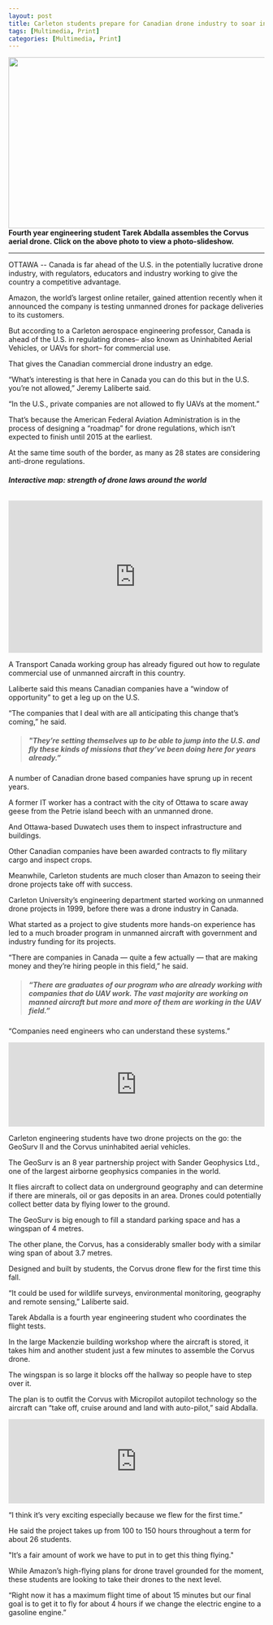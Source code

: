 ```yaml
---
layout: post
title: Carleton students prepare for Canadian drone industry to soar into U.S.
tags: [Multimedia, Print]
categories: [Multimedia, Print]
---
```

<a href="http://www.flickr.com/photos/103582096@N05/sets/72157638494236334/show"><img id="i-153" class=" wp-image  " title="Fourth year engineering student Tarek Abdalla assembles the Corvus aerial drone" src="http://kyleaduggan.files.wordpress.com/2013/12/img_4403.jpg?w=650" alt="" width="585" height="337" /></a> 
**Fourth year engineering student Tarek Abdalla assembles the Corvus aerial drone. 
Click on the above photo to view a photo-slideshow.**

---

OTTAWA -- Canada is far ahead of the U.S. in the potentially lucrative drone industry, with regulators, educators and industry working to give the country a competitive advantage.

Amazon, the world’s largest online retailer, gained attention recently when it announced the company is testing unmanned drones for package deliveries to its customers.

But according to a Carleton aerospace engineering professor, Canada is ahead of the U.S. in regulating drones– also known as Uninhabited Aerial Vehicles, or UAVs for short– for commercial use.

That gives the Canadian commercial drone industry an edge.

“What’s interesting is that here in Canada you can do this but in the U.S. you’re not allowed,” Jeremy Laliberte said.

“In the U.S., private companies are not allowed to fly UAVs at the moment.”

That’s because the American Federal Aviation Administration is in the process of designing a “roadmap” for drone regulations, which isn’t expected to finish until 2015 at the earliest.

At the same time south of the border, as many as 28 states are considering anti-drone regulations.

###### **Interactive map: strength of drone laws around the world**

<iframe width="500" height="300" scrolling="no" frameborder="no" src="https://www.google.com/fusiontables/embedviz?q=select+col4%3E%3E1+from+1KvmCobyEXs5YK2WoLMNM1HCN5Yz2hDeQkOLpaAs&amp;viz=MAP&amp;h=false&amp;lat=47.70767840698071&amp;lng=-50.2734375&amp;t=1&amp;z=3&amp;l=col4%3E%3E1&amp;y=2&amp;tmplt=2&amp;hml=KML"></iframe>

A Transport Canada working group has already figured out how to regulate commercial use of unmanned aircraft in this country.

Laliberte said this means Canadian companies have a “window of opportunity” to get a leg up on the U.S.

“The companies that I deal with are all anticipating this change that’s coming,” he said.

> ##### "They’re setting themselves up to be able to jump into the U.S. and fly these kinds of missions that they’ve been doing here for years already.”

A number of Canadian drone based companies have sprung up in recent years.

A former IT worker has a contract with the city of Ottawa to scare away geese from the Petrie island beech with an unmanned drone.

And Ottawa-based Duwatech uses them to inspect infrastructure and buildings.

Other Canadian companies have been awarded contracts to fly military cargo and inspect crops.

Meanwhile, Carleton students are much closer than Amazon to seeing their drone projects take off with success.

Carleton University’s engineering department started working on unmanned drone projects in 1999, before there was a drone industry in Canada.

What started as a project to give students more hands-on experience has led to a much broader program in unmanned aircraft with government and industry funding for its projects.

“There are companies in Canada — quite a few actually — that are making money and they’re hiring people in this field,” he said. 

> ##### “There are graduates of our program who are already working with companies that do UAV work. The vast majority are working on manned aircraft but more and more of them are working in the UAV field.”

“Companies need engineers who can understand these systems.”

<iframe width="100%" height="166" scrolling="no" frameborder="no" src="https://w.soundcloud.com/player/?url=https%3A//api.soundcloud.com/tracks/123906058&amp;color=ff5500&amp;auto_play=false&amp;hide_related=false&amp;show_comments=true&amp;show_user=true&amp;show_reposts=false"></iframe>

Carleton engineering students have two drone projects on the go: the GeoSurv II and the Corvus uninhabited aerial vehicles.

The GeoSurv is an 8 year partnership project with Sander Geophysics Ltd., one of the largest airborne geophysics companies in the world.

It flies aircraft to collect data on underground geography and can determine if there are minerals, oil or gas deposits in an area. Drones could potentially collect better data by flying lower to the ground.

The GeoSurv is big enough to fill a standard parking space and has a wingspan of 4 metres.

The other plane, the Corvus, has a considerably smaller body with a similar wing span of about 3.7 metres.

Designed and built by students, the Corvus drone flew for the first time this fall.

“It could be used for wildlife surveys, environmental monitoring, geography and remote sensing,” Laliberte said.

Tarek Abdalla is a fourth year engineering student who coordinates the flight tests.

In the large Mackenzie building workshop where the aircraft is stored, it takes him and another student just a few minutes to assemble the Corvus drone.

The wingspan is so large it blocks off the hallway so people have to step over it.

The plan is to outfit the Corvus with Micropilot autopilot technology so the aircraft can “take off, cruise around and land with auto-pilot,” said Abdalla.

<iframe width="100%" height="166" scrolling="no" frameborder="no" src="https://w.soundcloud.com/player/?url=https%3A//api.soundcloud.com/tracks/123890555&amp;color=ff5500&amp;auto_play=false&amp;hide_related=false&amp;show_comments=true&amp;show_user=true&amp;show_reposts=false"></iframe>

“I think it’s very exciting especially because we flew for the first time.”

He said the project takes up from 100 to 150 hours throughout a term for about 26 students.

"It’s a fair amount of work we have to put in to get this thing flying."

While Amazon’s high-flying plans for drone travel grounded for the moment, these students are looking to take their drones to the next level.

“Right now it has a maximum flight time of about 15 minutes but our final goal is to get it to fly for about 4 hours if we change the electric engine to a gasoline engine.”
